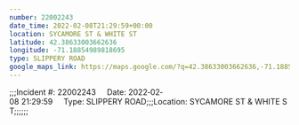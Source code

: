 ```yaml
---
number: 22002243
date_time: 2022-02-08T21:29:59+00:00
location: SYCAMORE ST & WHITE ST
latitude: 42.38633003662636
longitude: -71.18854989818695
type: SLIPPERY ROAD
google_maps_link: https://maps.google.com/?q=42.38633003662636,-71.18854989818695
---
```


;;;Incident #: 22002243     Date: 2022‐02‐08 21:29:59     Type: SLIPPERY ROAD;;;Location: SYCAMORE ST & WHITE ST;;;;;;
